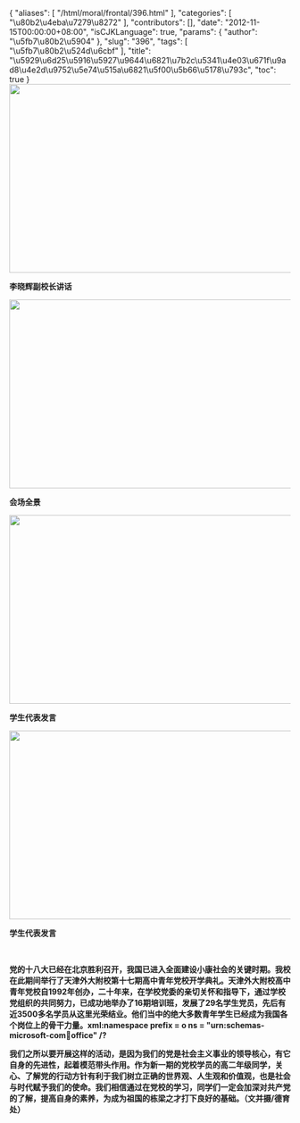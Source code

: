 {
    "aliases": [
        "/html/moral/frontal/396.html"
    ],
    "categories": [
        "\u80b2\u4eba\u7279\u8272"
    ],
    "contributors": [],
    "date": "2012-11-15T00:00:00+08:00",
    "isCJKLanguage": true,
    "params": {
        "author": "\u5fb7\u80b2\u5904"
    },
    "slug": "396",
    "tags": [
        "\u5fb7\u80b2\u524d\u6cbf"
    ],
    "title": "\u5929\u6d25\u5916\u5927\u9644\u6821\u7b2c\u5341\u4e03\u671f\u9ad8\u4e2d\u9752\u5e74\u515a\u6821\u5f00\u5b66\u5178\u793c",
    "toc": true
}
**<img
    src="https://cdn.tfls.online/mirror/full/3d192ea7cf8f527c173146f992b5c9e18b42a70d.jpg"
    style="display:block;margin-left:auto;margin-right:auto;"
    decoding="async"
    fetchpriority="auto"
    loading="lazy"
    height="338"
    width="600"
/>**

**李晓辉副校长讲话**

**<img
    src="https://cdn.tfls.online/mirror/full/679e846e3cac9730dc48466d1ff0e7f9e95ac94d.jpg"
    style="display:block;margin-left:auto;margin-right:auto;"
    decoding="async"
    fetchpriority="auto"
    loading="lazy"
    height="338"
    width="600"
/>**

**会场全景**

**<img
    src="https://cdn.tfls.online/mirror/full/dc61cc7f301a6d22803a5af2d7d977e438ebe9f7.jpg"
    style="display:block;margin-left:auto;margin-right:auto;"
    decoding="async"
    fetchpriority="auto"
    loading="lazy"
    height="338"
    width="600"
/>**

**学生代表发言**

**<img
    src="https://cdn.tfls.online/mirror/full/c5fc9c6061cd8b2cac5fa45c4ccde1c3324349d3.jpg"
    style="display:block;margin-left:auto;margin-right:auto;"
    decoding="async"
    fetchpriority="auto"
    loading="lazy"
    height="338"
    width="600"
/>**

**学生代表发言**

 

**党的十八大已经在北京胜利召开，我国已进入全面建设小康社会的关键时期。我校在此期间举行了天津外大附校第十七期高中青年党校开学典礼。天津外大附校高中青年党校自1992年创办，二十年来，在学校党委的亲切关怀和指导下，通过学校党组织的共同努力，已成功地举办了16期培训班，发展了29名学生党员，先后有近3500多名学员从这里光荣结业。他们当中的绝大多数青年学生已经成为我国各个岗位上的骨干力量。xml:namespace prefix = o ns = "urn:schemas-microsoft-com:office:office" /?**

**我们之所以要开展这样的活动，是因为我们的党是社会主义事业的领导核心，有它自身的先进性，起着模范带头作用。作为新一期的党校学员的高二年级同学，关心、了解党的行动方针有利于我们树立正确的世界观、人生观和价值观，也是社会与时代赋予我们的使命。我们相信通过在党校的学习，同学们一定会加深对共产党的了解，提高自身的素养，为成为祖国的栋梁之才打下良好的基础。（文并摄/德育处）**

